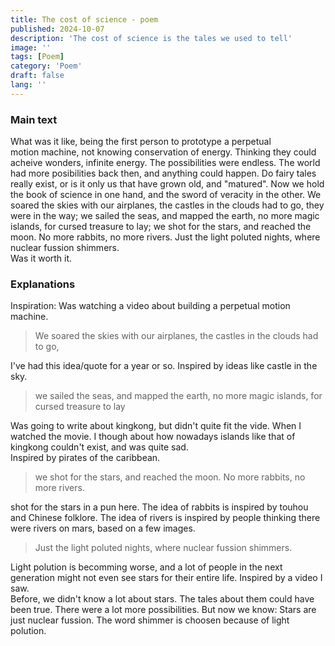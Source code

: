 ```yaml
---
title: The cost of science - poem
published: 2024-10-07
description: 'The cost of science is the tales we used to tell'
image: ''
tags: [Poem]
category: 'Poem'
draft: false 
lang: ''
---
```


### Main text
What was it like, being the first person to prototype a perpetual motion machine, not knowing conservation of energy. Thinking they could acheive wonders, infinite energy. The possibilities were endless. The world had more posibilities back then, and anything could happen. 
Do fairy tales really exist, or is it only us that have grown old, and "matured". Now we hold the book of science in one hand, and the sword of veracity in the other. We soared the skies with our airplanes, the castles in the clouds had to go, they were in the way; we sailed the seas, and mapped the earth, no more magic islands, for cursed treasure to lay; we shot for the stars, and reached the moon. No more rabbits, no more rivers. Just the light poluted nights, where nuclear fussion shimmers.   
Was it worth it.
### Explanations
Inspiration: Was watching a video about building a perpetual motion machine.  

> We soared the skies with our airplanes, the castles in the clouds had to go, 

I've had this idea/quote for a year or so. Inspired by ideas like castle in the sky.  

> we sailed the seas, and mapped the earth, no more magic islands, for cursed treasure to lay

Was going to write about kingkong, but didn't quite fit the vide. When I watched the movie. I though about how nowadays islands like that of kingkong couldn't exist, and was quite sad.  
Inspired by pirates of the caribbean.    

> we shot for the stars, and reached the moon. No more rabbits, no more rivers.  

shot for the stars in a pun here. The idea of rabbits is inspired by touhou and Chinese folklore. The idea of rivers is inspired by people thinking there were rivers on mars, based on a few images.  

> Just the light poluted nights, where nuclear fussion shimmers. 

Light polution is becomming worse, and a lot of people in the next generation might not even see stars for their entire life. Inspired by a video I saw.  
Before, we didn't know a lot about stars. The tales about them could have been true. There were a lot more possibilities. But now we know: Stars are just nuclear fussion.
The word shimmer is choosen because of light polution.

